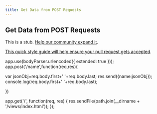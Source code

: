 ```yaml
---
title: Get Data from POST Requests
---
```

## Get Data from POST Requests

This is a stub. <a href='https://github.com/freecodecamp/guides/tree/master/src/pages/certifications/apis-and-microservices/basic-node-and-express/get-data-from-post-requests/index.md' target='_blank' rel='nofollow'>Help our community expand it</a>.

<a href='https://github.com/freecodecamp/guides/blob/master/README.md' target='_blank' rel='nofollow'>This quick style guide will help ensure your pull request gets accepted</a>.

<!-- The article goes here, in GitHub-flavored Markdown. Feel free to add YouTube videos, images, and CodePen/JSBin embeds  -->
app.use(bodyParser.urlencoded({ extended: true }));
app.post('/name',function(req,res){
  
  var jsonObj=req.body.first+' '+req.body.last;
res.send({name:jsonObj});
  console.log(req.body.first+' '+req.body.last);
  
})

app.get('/', function(req, res) {
    res.sendFile(path.join(__dirname + '/views/index.html'));
});
